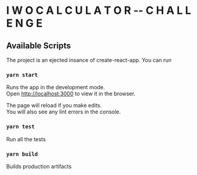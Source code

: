# I W O C A L C U L A T O R -- C H A L L E N G E


## Available Scripts

The project is an ejected insance of create-react-app. You can run 

### `yarn start`

Runs the app in the development mode.<br />
Open [http://localhost:3000](http://localhost:3000) to view it in the browser.

The page will reload if you make edits.<br />
You will also see any lint errors in the console.

### `yarn test`

Run all the tests

### `yarn build`

Builds production artifacts
